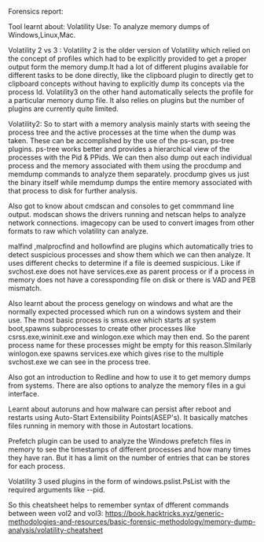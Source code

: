 Forensics report:

Tool learnt about: Volatility 
Use: To analyze memory dumps of Windows,Linux,Mac.


Volatility 2 vs 3 : Volatility 2 is the older version of Volatility which relied on the 
concept of profiles which had to be explicitly provided to get a proper output form the memory dump.It had a lot of different plugins 
available for different tasks to be done directly, like the clipboard plugin to directly 
get to clipboard concepts without having to explicitly dump its concepts via the process Id.
Volatility3 on the other hand automatically selects the profile for a particular memory dump file. 
It also relies on plugins but the number of plugins are currently quite limited.


Volatility2:
So to start with a memory analysis mainly starts with seeing the process tree and the active processes at the time when the dump was taken. 
These can be accomplished by the use of the ps-scan, ps-tree plugins. ps-tree works better and provides a hierarchical view of the processes with the Pid & PPids.
We can then also dump out each individual process and the memory associated with them using the procdump and memdump commands to analyze them separately.
procdump gives us just the binary itself while memdump dumps the entire memory associated with that process to disk for further analysis.


Also got to know about cmdscan and consoles to get commmand line output. modscan shows the drivers running and netscan helps to analyze network connections.
imagecopy can be used to convert images from other formats to raw which volatility can analyze.

malfind ,malprocfind and hollowfind are plugins which automatically tries to detect suspicious processes and show them which we can then analyze.
It uses different checks to determine if a file is deemed suspicious.
Like if svchost.exe does not have services.exe as parent process or if a process in memory does not have a coressponding file on disk or there is VAD and PEB mismatch.


Also learnt about the process genelogy on windows and what are the normally expected processed which run on a windows system and their use.
The most basic process is smss.exe which starts at system boot,spawns subprocesses to create other processes like csrss.exe,wininit.exe and winlogon.exe which may then end. 
So the parent process name for these processes might be empty for this reason.SImilarly winlogon.exe spawns services.exe which gives rise 
to the multiple svchost.exe we can see in the process tree.

Also got an introduction to Redline and how to use it to get memory dumps from systems. There are also options to analyze the memory files in a gui interface.

Learnt about autoruns and how malware can persist after reboot and restarts using Auto-Start Extensibility Points(ASEP's).
It basically matches files running in memory with those in Autostart locations.

Prefetch plugin can be used to analyze the Windows prefetch files in memory to see the timestamps of different processes and how many times they have ran.
But it has a limit on the number of entries that can be stores for each process.

Volatility 3 used plugins in the form of windows.pslist.PsList with the required arguments like --pid.

So this cheatsheet helps to remember syntax of dfferent commands between ween vol2 and vol3: https://book.hacktricks.xyz/generic-methodologies-and-resources/basic-forensic-methodology/memory-dump-analysis/volatility-cheatsheet
